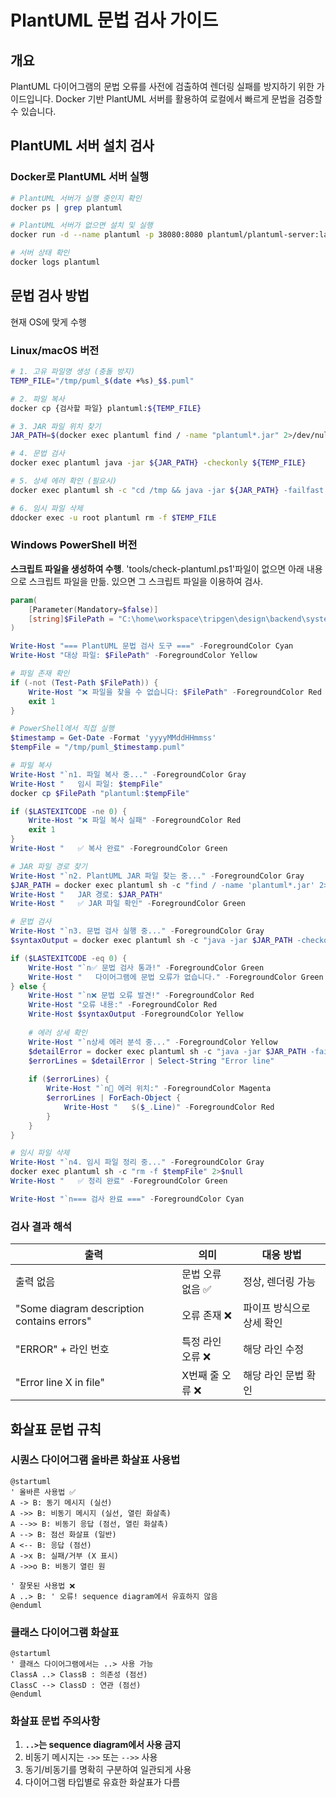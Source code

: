 # PlantUML 문법 검사 가이드

## 개요

PlantUML 다이어그램의 문법 오류를 사전에 검출하여 렌더링 실패를 방지하기 위한 가이드입니다. Docker 기반 PlantUML 서버를 활용하여 로컬에서 빠르게 문법을 검증할 수 있습니다.

## PlantUML 서버 설치 검사

### Docker로 PlantUML 서버 실행

```bash
# PlantUML 서버가 실행 중인지 확인
docker ps | grep plantuml

# PlantUML 서버가 없으면 설치 및 실행
docker run -d --name plantuml -p 38080:8080 plantuml/plantuml-server:latest

# 서버 상태 확인
docker logs plantuml
```

## 문법 검사 방법
현재 OS에 맞게 수행 

### Linux/macOS 버전

```bash
# 1. 고유 파일명 생성 (충돌 방지)
TEMP_FILE="/tmp/puml_$(date +%s)_$$.puml"

# 2. 파일 복사
docker cp {검사할 파일} plantuml:${TEMP_FILE}

# 3. JAR 파일 위치 찾기
JAR_PATH=$(docker exec plantuml find / -name "plantuml*.jar" 2>/dev/null | head -1)

# 4. 문법 검사
docker exec plantuml java -jar ${JAR_PATH} -checkonly ${TEMP_FILE}

# 5. 상세 에러 확인 (필요시)
docker exec plantuml sh -c "cd /tmp && java -jar ${JAR_PATH} -failfast -v ${TEMP_FILE} 2>&1 | grep -E 'Error line'"

# 6. 임시 파일 삭제
ddocker exec -u root plantuml rm -f $TEMP_FILE
```

### Windows PowerShell 버전
**스크립트 파일을 생성하여 수행**.
'tools/check-plantuml.ps1'파일이 없으면 아래 내용으로 스크립트 파일을 만듦.
있으면 그 스크립트 파일을 이용하여 검사. 
```powershell
param(
    [Parameter(Mandatory=$false)]
    [string]$FilePath = "C:\home\workspace\tripgen\design\backend\system\azure-physical-architecture.txt"
)

Write-Host "=== PlantUML 문법 검사 도구 ===" -ForegroundColor Cyan
Write-Host "대상 파일: $FilePath" -ForegroundColor Yellow

# 파일 존재 확인
if (-not (Test-Path $FilePath)) {
    Write-Host "❌ 파일을 찾을 수 없습니다: $FilePath" -ForegroundColor Red
    exit 1
}

# PowerShell에서 직접 실행
$timestamp = Get-Date -Format 'yyyyMMddHHmmss'
$tempFile = "/tmp/puml_$timestamp.puml"

# 파일 복사
Write-Host "`n1. 파일 복사 중..." -ForegroundColor Gray
Write-Host "   임시 파일: $tempFile"
docker cp $FilePath "plantuml:$tempFile"

if ($LASTEXITCODE -ne 0) {
    Write-Host "❌ 파일 복사 실패" -ForegroundColor Red
    exit 1
}
Write-Host "   ✅ 복사 완료" -ForegroundColor Green

# JAR 파일 경로 찾기
Write-Host "`n2. PlantUML JAR 파일 찾는 중..." -ForegroundColor Gray
$JAR_PATH = docker exec plantuml sh -c "find / -name 'plantuml*.jar' 2>/dev/null | head -1"
Write-Host "   JAR 경로: $JAR_PATH"
Write-Host "   ✅ JAR 파일 확인" -ForegroundColor Green

# 문법 검사
Write-Host "`n3. 문법 검사 실행 중..." -ForegroundColor Gray
$syntaxOutput = docker exec plantuml sh -c "java -jar $JAR_PATH -checkonly $tempFile 2>&1"

if ($LASTEXITCODE -eq 0) {
    Write-Host "`n✅ 문법 검사 통과!" -ForegroundColor Green
    Write-Host "   다이어그램에 문법 오류가 없습니다." -ForegroundColor Green
} else {
    Write-Host "`n❌ 문법 오류 발견!" -ForegroundColor Red
    Write-Host "오류 내용:" -ForegroundColor Red
    Write-Host $syntaxOutput -ForegroundColor Yellow
    
    # 에러 상세 확인
    Write-Host "`n상세 에러 분석 중..." -ForegroundColor Yellow
    $detailError = docker exec plantuml sh -c "java -jar $JAR_PATH -failfast -v $tempFile 2>&1"
    $errorLines = $detailError | Select-String "Error line"
    
    if ($errorLines) {
        Write-Host "`n📍 에러 위치:" -ForegroundColor Magenta
        $errorLines | ForEach-Object { 
            Write-Host "   $($_.Line)" -ForegroundColor Red 
        }
    }
}

# 임시 파일 삭제
Write-Host "`n4. 임시 파일 정리 중..." -ForegroundColor Gray
docker exec plantuml sh -c "rm -f $tempFile" 2>$null
Write-Host "   ✅ 정리 완료" -ForegroundColor Green

Write-Host "`n=== 검사 완료 ===" -ForegroundColor Cyan

```

### 검사 결과 해석

| 출력 | 의미 | 대응 방법 |
|------|------|-----------|
| 출력 없음 | 문법 오류 없음 ✅ | 정상, 렌더링 가능 |
| "Some diagram description contains errors" | 오류 존재 ❌ | 파이프 방식으로 상세 확인 |
| "ERROR" + 라인 번호 | 특정 라인 오류 ❌ | 해당 라인 수정 |
| "Error line X in file" | X번째 줄 오류 ❌ | 해당 라인 문법 확인 |

## 화살표 문법 규칙

### 시퀀스 다이어그램 올바른 화살표 사용법

```plantuml
@startuml
' 올바른 사용법 ✅
A -> B: 동기 메시지 (실선)
A ->> B: 비동기 메시지 (실선, 열린 화살촉)
A -->> B: 비동기 응답 (점선, 열린 화살촉)  
A --> B: 점선 화살표 (일반)
A <-- B: 응답 (점선)
A ->x B: 실패/거부 (X 표시)
A ->>o B: 비동기 열린 원

' 잘못된 사용법 ❌
A ..> B: ' 오류! sequence diagram에서 유효하지 않음
@enduml
```

### 클래스 다이어그램 화살표

```plantuml
@startuml
' 클래스 다이어그램에서는 ..> 사용 가능
ClassA ..> ClassB : 의존성 (점선)
ClassC --> ClassD : 연관 (점선)
@enduml
```

### 화살표 문법 주의사항

1. **`..>`는 sequence diagram에서 사용 금지**
2. 비동기 메시지는 `->>` 또는 `-->>` 사용
3. 동기/비동기를 명확히 구분하여 일관되게 사용
4. 다이어그램 타입별로 유효한 화살표가 다름